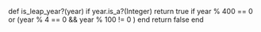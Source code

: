 def is_leap_year?(year)
  if year.is_a?(Integer)
     return true if year % 400 == 0 or (year % 4 == 0 && year % 100 != 0 )
  end
  return false
end
